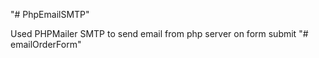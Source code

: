 "# PhpEmailSMTP" 

Used PHPMailer SMTP to send email from php server on form submit "# emailOrderForm" 
